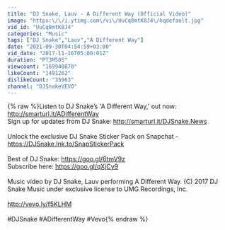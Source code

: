 ```yaml
---
title: "DJ Snake, Lauv - A Different Way (Official Video)"
image: "https:\/\/i.ytimg.com\/vi\/UuCq8mtK8J4\/hqdefault.jpg"
vid_id: "UuCq8mtK8J4"
categories: "Music"
tags: ["DJ Snake","Lauv","A Different Way"]
date: "2021-09-30T04:54:59+03:00"
vid_date: "2017-11-16T05:00:01Z"
duration: "PT3M58S"
viewcount: "169940870"
likeCount: "1491262"
dislikeCount: "35963"
channel: "DJSnakeVEVO"
---
```

{% raw %}Listen to DJ Snake’s 'A Different Way,' out now: <br /><a rel="nofollow" target="blank" href="http://smarturl.it/ADifferentWay">http://smarturl.it/ADifferentWay</a> <br />Sign up for updates from DJ Snake: <a rel="nofollow" target="blank" href="http://smarturl.it/DJSnake.News">http://smarturl.it/DJSnake.News</a><br /><br />Unlock the exclusive DJ Snake Sticker Pack on Snapchat - <a rel="nofollow" target="blank" href="https://DJSnake.lnk.to/SnapStickerPack">https://DJSnake.lnk.to/SnapStickerPack</a><br /><br />Best of DJ Snake: <a rel="nofollow" target="blank" href="https://goo.gl/6tmV9z">https://goo.gl/6tmV9z</a><br />Subscribe here: <a rel="nofollow" target="blank" href="https://goo.gl/qXjCy9">https://goo.gl/qXjCy9</a><br /><br />Music video by DJ Snake, Lauv performing A Different Way. (C) 2017 DJ Snake Music under exclusive license to UMG Recordings, Inc.<br /><br /><a rel="nofollow" target="blank" href="http://vevo.ly/f5KLHM">http://vevo.ly/f5KLHM</a><br /><br />#DJSnake #ADifferentWay #Vevo{% endraw %}
